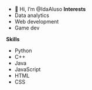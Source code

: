 - 👋 Hi, I’m @IdaAluso
**Interests**
- Data analytics
- Web development
- Game dev
  
**Skills**
- Python
- C++
- Java
- JavaScript
- HTML
- CSS


<!---
IdaAluso/IdaAluso is a ✨ special ✨ repository because its `README.md` (this file) appears on your GitHub profile.
You can click the Preview link to take a look at your changes.
--->
